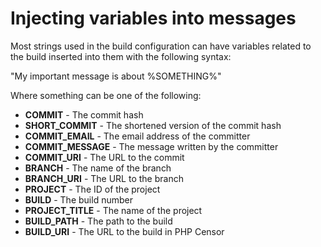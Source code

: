 Injecting variables into messages
=================================

Most strings used in the build configuration can have variables related to the build inserted into them with the following syntax:

"My important message is about %SOMETHING%"

Where something can be one of the following:

* **COMMIT** - The commit hash
* **SHORT_COMMIT** - The shortened version of the commit hash
* **COMMIT_EMAIL** - The email address of the committer
* **COMMIT_MESSAGE** - The message written by the committer
* **COMMIT_URI** - The URL to the commit
* **BRANCH** - The name of the branch
* **BRANCH_URI** - The URL to the branch
* **PROJECT** - The ID of the project
* **BUILD** - The build number
* **PROJECT_TITLE** - The name of the project
* **BUILD_PATH** - The path to the build
* **BUILD_URI** - The URL to the build in PHP Censor
